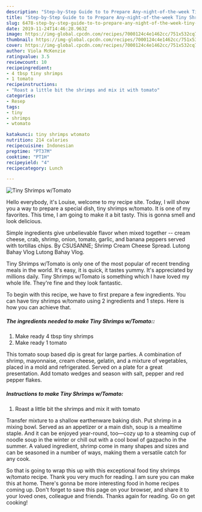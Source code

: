 ```yaml
---
description: "Step-by-Step Guide to to Prepare Any-night-of-the-week Tiny Shrimps w/Tomato"
title: "Step-by-Step Guide to to Prepare Any-night-of-the-week Tiny Shrimps w/Tomato"
slug: 6478-step-by-step-guide-to-to-prepare-any-night-of-the-week-tiny-shrimps-w-tomato
date: 2019-11-24T14:46:28.963Z
image: https://img-global.cpcdn.com/recipes/7000124c4e1462cc/751x532cq70/tiny-shrimps-wtomato-recipe-main-photo.jpg
thumbnail: https://img-global.cpcdn.com/recipes/7000124c4e1462cc/751x532cq70/tiny-shrimps-wtomato-recipe-main-photo.jpg
cover: https://img-global.cpcdn.com/recipes/7000124c4e1462cc/751x532cq70/tiny-shrimps-wtomato-recipe-main-photo.jpg
author: Viola McKenzie
ratingvalue: 3.5
reviewcount: 10
recipeingredient:
- 4 tbsp tiny shrimps
- 1 tomato
recipeinstructions:
- "Roast a little bit the shrimps and mix it with tomato"
categories:
- Resep
tags:
- tiny
- shrimps
- wtomato

katakunci: tiny shrimps wtomato
nutrition: 214 calories
recipecuisine: Indonesian
preptime: "PT37M"
cooktime: "PT1H"
recipeyield: "4"
recipecategory: Lunch

---
```



![Tiny Shrimps w/Tomato](https://img-global.cpcdn.com/recipes/7000124c4e1462cc/751x532cq70/tiny-shrimps-wtomato-recipe-main-photo.jpg)

Hello everybody, it's Louise, welcome to my recipe site. Today, I will show you a way to prepare a special dish, tiny shrimps w/tomato. It is one of my favorites. This time, I am going to make it a bit tasty. This is gonna smell and look delicious.

Simple ingredients give unbelievable flavor when mixed together -- cream cheese, crab, shrimp, onion, tomato, garlic, and banana peppers served with tortillas chips. By CSUSANNE; Shrimp Cream Cheese Spread. Lutong Bahay Vlog Lutong Bahay Vlog.

Tiny Shrimps w/Tomato is only one of the most popular of recent trending meals in the world. It's easy, it is quick, it tastes yummy. It's appreciated by millions daily. Tiny Shrimps w/Tomato is something which I have loved my whole life. They're fine and they look fantastic.


To begin with this recipe, we have to first prepare a few ingredients. You can have tiny shrimps w/tomato using 2 ingredients and 1 steps. Here is how you can achieve that.

##### The ingredients needed to make Tiny Shrimps w/Tomato::

1. Make ready 4 tbsp tiny shrimps
1. Make ready 1 tomato


This tomato soup based dip is great for large parties. A combination of shrimp, mayonnaise, cream cheese, gelatin, and a mixture of vegetables, placed in a mold and refrigerated. Served on a plate for a great presentation. Add tomato wedges and season with salt, pepper and red pepper flakes. 

##### Instructions to make Tiny Shrimps w/Tomato:

1. Roast a little bit the shrimps and mix it with tomato


Transfer mixture to a shallow earthenware baking dish. Put shrimp in a mixing bowl. Served as an appetizer or a main dish, soup is a mealtime staple. And it can be enjoyed year-round, too—cozy up to a steaming cup of noodle soup in the winter or chill out with a cool bowl of gazpacho in the summer. A valued ingredient, shrimp come in many shapes and sizes and can be seasoned in a number of ways, making them a versatile catch for any cook. 

So that is going to wrap this up with this exceptional food tiny shrimps w/tomato recipe. Thank you very much for reading. I am sure you can make this at home. There's gonna be more interesting food in home recipes coming up. Don't forget to save this page on your browser, and share it to your loved ones, colleague and friends. Thanks again for reading. Go on get cooking!
